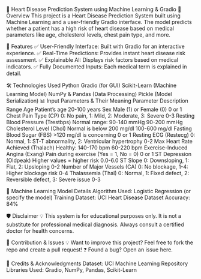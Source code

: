 💓 Heart Disease Prediction System using Machine Learning & Gradio
📌 Overview
This project is a Heart Disease Prediction System built using Machine Learning and a user-friendly Gradio interface. The model predicts whether a patient has a high risk of heart disease based on medical parameters like age, cholesterol levels, chest pain type, and more.

🎯 Features
✅ User-Friendly Interface: Built with Gradio for an interactive experience.
✅ Real-Time Predictions: Provides instant heart disease risk assessment.
✅ Explainable AI: Displays risk factors based on medical indicators.
✅ Fully Documented Inputs: Each medical term is explained in detail.

🛠️ Technologies Used
Python
Gradio (for GUI)
Scikit-Learn (Machine Learning Model)
NumPy & Pandas (Data Processing)
Pickle (Model Serialization)
📊 Input Parameters & Their Meaning
Parameter	Description	Range
Age	Patient’s age	20-100 years
Sex	Male (1) or Female (0)	0 or 1
Chest Pain Type (CP)	0: No pain, 1: Mild, 2: Moderate, 3: Severe	0-3
Resting Blood Pressure (Trestbps)	Normal range: 90-140 mmHg	90-200 mmHg
Cholesterol Level (Chol)	Normal is below 200 mg/dl	100-600 mg/dl
Fasting Blood Sugar (FBS)	>120 mg/dl is concerning	0 or 1
Resting ECG (Restecg)	0: Normal, 1: ST-T abnormality, 2: Ventricular hypertrophy	0-2
Max Heart Rate Achieved (Thalach)	Healthy: 140-170 bpm	60-220 bpm
Exercise-Induced Angina (Exang)	Pain during exercise (Yes = 1, No = 0)	0 or 1
ST Depression (Oldpeak)	Higher values = higher risk	0.0-6.0
ST Slope	0: Downsloping, 1: Flat, 2: Upsloping	0-2
Number of Major Vessels (CA)	0: No blockage, 1-4: Higher blockage risk	0-4
Thalassemia (Thal)	0: Normal, 1: Fixed defect, 2: Reversible defect, 3: Severe issue	0-3


🔬 Machine Learning Model Details
Algorithm Used: Logistic Regression (or specify the model)
Training Dataset: UCI Heart Disease Dataset
Accuracy: 84%


🛡️ Disclaimer
💡 This system is for educational purposes only. It is not a substitute for professional medical diagnosis. Always consult a certified doctor for health concerns.

📌 Contribution & Issues
💡 Want to improve this project? Feel free to fork the repo and create a pull request!
❓ Found a bug? Open an issue here.

🌟 Credits & Acknowledgments
Dataset: UCI Machine Learning Repository
Libraries Used: Gradio, NumPy, Pandas, Scikit-Learn
